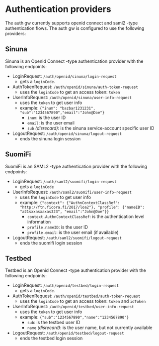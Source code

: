# Authentication providers

The auth gw currently supports openid connect and saml2 -type authentication flows. The auth gw is configured to use the following providers:

## Sinuna

Sinuna is an Openid Connect -type authentication provider with the following endpoints:

- LoginRequest: `/auth/openid/sinuna/login-request`
  - gets a `loginCode`.
- AuthTokenRequest: `/auth/openid/sinuna/auth-token-request`
  - uses the `loginCode` to get an access token: `token`
- UserInfoRequest: `/auth/openid/sinuna/user-info-request`
  - uses the `token` to get user info
  - example: `{"inum": "bazbar1231231", "sub":"1234567890","email":"John@Doe"}`
    - `inum`: is the user ID
    - `email`: is the user email
    - `sub` _(disrecard)_: is the sinuna service-account specific user ID
- LogoutRequest: `/auth/openid/sinuna/logout-request`
  - ends the sinuna login session

## SuomiFi

SuomiFi is an SAML2 -type authentication provider with the following endpoints:

- LoginRequest: `/auth/saml2/suomifi/login-request`
  - gets a `loginCode`
- UserInfoRequest: `/auth/saml2/suomifi/user-info-request`
  - uses the `loginCode` to get user info
  - example: `{"context": {"AuthnContextClassRef": "http://ftn.ficora.fi/2017/loa2"}, "profile": {"nameID": "a21sxxasxaxas323", "email":"John@Doe"}}`
    - `context.AuthnContextClassRef`: is the authentication level information
    - `profile.nameID`: is the user ID
    - `profile.email`: is the user email (if available)
- LogoutRequest: `/auth/saml2/suomifi/logout-request`
  - ends the suomifi login session

## Testbed

Testbed is an Openid Connect -type authentication provider with the following endpoints:

- LoginRequest: `/auth/openid/testbed/login-request`
  - gets a `loginCode`.
- AuthTokenRequest: `/auth/openid/testbed/auth-token-request`
  - uses the `loginCode` to get an access token: `token` and `idToken`
- UserInfoRequest: `/auth/openid/testbed/user-info-request`
  - uses the `token` to get user info
  - example: `{"sub":"1234567890","name":"1234567890"}`
    - `sub`: is the testbed user ID
    - `name` _(disrecard)_: is the user name, but not currently available
- LogoutRequest: `/auth/openid/testbed/logout-request`
  - ends the testbed login session